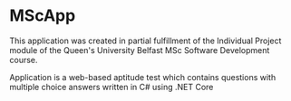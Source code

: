 # MScApp

This application was created in partial fulfillment of the Individual Project module of the Queen's University Belfast MSc Software Development course.

Application is a web-based aptitude test which contains questions with multiple choice answers written in C# using .NET Core
